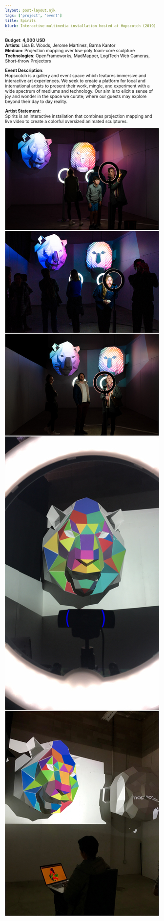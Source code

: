 ```yaml
---
layout: post-layout.njk
tags: ['project', 'event']
title: Spirits
blurb: Interactive multimedia installation hosted at Hopscotch (2019)
---
```

**Budget**: <b>4,000 USD</b>  
**Artists**: Lisa B. Woods, Jerome Martinez, Barna Kantor  
**Medium**: Projection mapping over low-poly foam-core sculpture  
**Technologies**: OpenFrameworks, MadMapper, LogiTech Web Cameras, Short-throw Projectors

**Event Description**:  
Hopscotch is a gallery and event space which features immersive and interactive art experiences. We seek to create a platform for local and international artists to present their work, mingle, and experiment with a wide spectrum of mediums and technology. Our aim is to elicit a sense of joy and wonder in the space we curate; where our guests may explore beyond their day to day reality.

**Artist Statement**:  
Spirits is an interactive installation that combines projection mapping and live video to create a colorful oversized animated sculptures.

![alt text](/assets/img/spirits/1.jpg "Title")
![alt text](/assets/img/spirits/2.jpg "Title")
![alt text](/assets/img/spirits/3.jpg "Title")
![alt text](/assets/img/spirits/4.jpg "Title")
![alt text](/assets/img/spirits/5.jpg "Title")
